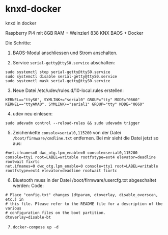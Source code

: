 # knxd-docker
knxd in docker

Raspberry Pi4 mit 8GB RAM + Weinzierl 838 KNX BAOS + Docker

Die Schritte:
1. BAOS-Modul anschliessen und Strom anschalten.

2. Service `serial-getty@ttyS0.service` abschalten:
```
sudo systemctl stop serial-getty@ttyS0.service
sudo systemctl disable serial-getty@ttyS0.service
sudo systemctl mask serial-getty@ttyS0.service
```

3. Neue Datei /etc/udev/rules.d/10-local.rules erstellen:

```
KERNEL=="ttyS0", SYMLINK+="serial0" GROUP="tty" MODE="0660"
KERNEL=="ttyAMA0", SYMLINK+="serial1" GROUP="tty" MODE="0660"
```

4. udev neu einlesen:
```
sudo udevadm control --reload-rules && sudo udevadm trigger
```

5. Zeichenkette
`console=serial0,115200`
von der Datei `/boot/firmware/cmdline.txt` entfernen.
Bei mir sieht die Datei jetzt so aus:
```
#net.ifnames=0 dwc_otg.lpm_enable=0 console=serial0,115200 console=tty1 root=LABEL=writable rootfstype=ext4 elevator=deadline rootwait fixrtc
net.ifnames=0 dwc_otg.lpm_enable=0 console=tty1 root=LABEL=writable rootfstype=ext4 elevator=deadline rootwait fixrtc
```

6. Bluetooth muss in der Datei /boot/firmware/usercfg.txt abgeschaltet werden:
Code:
```
# Place "config.txt" changes (dtparam, dtoverlay, disable_overscan, etc.) in
# this file. Please refer to the README file for a description of the various
# configuration files on the boot partition.
dtoverlay=disable-bt
```
7. `docker-compose up -d`
